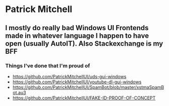 # Patrick Mitchell
## I mostly do really bad Windows UI Frontends made in whatever language I happen to have open (usually AutoIT). Also Stackexchange is my BFF
### Things I've done that I'm proud of 
- https://github.com/PatrickMitchellUI/uds-gui-windows
- https://github.com/PatrickMitchellUI/youtube-dl-gui-windows
- https://github.com/PatrickMitchellUI/SpamBot/blob/master/xstmaSpamBot.au3
- https://github.com/PatrickMitchellUI/FAKE-ID-PROOF-OF-CONCEPT

